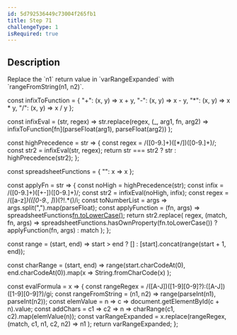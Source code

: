 ```yaml
---
id: 5d792536449c73004f265fb1
title: Step 71
challengeType: 1
isRequired: true
---
```


## Description
<section id='description'>
Replace the `n1` return value in `varRangeExpanded` with `rangeFromString(n1, n2)`.
</section>

const infixToFunction = {
  "+": (x, y) => x + y,
  "-": (x, y) => x - y,
  "*": (x, y) => x * y,
  "/": (x, y) => x / y
};

const infixEval = (str, regex) =>
  str.replace(regex, (_, arg1, fn, arg2) =>
    infixToFunction[fn](parseFloat(arg1), parseFloat(arg2))
  );

const highPrecedence = str => {
  const regex = /([0-9.]+)([*\/])([0-9.]+)/;
  const str2 = infixEval(str, regex);
  return str === str2 ? str : highPrecedence(str2);
};

const spreadsheetFunctions = {
  "": x => x
};

const applyFn = str => {
  const noHigh = highPrecedence(str);
  const infix = /([0-9.]+)([+-])([0-9.]+)/;
  const str2 = infixEval(noHigh, infix);
  const regex = /([a-z]*)\(([0-9., ]*)\)(?!.*\()/i;
  const toNumberList = args => args.split(",").map(parseFloat);
  const applyFunction = (fn, args) =>
    spreadsheetFunctions[fn.toLowerCase()](toNumberList(args));
  return str2.replace(
    regex,
    (match, fn, args) =>
      spreadsheetFunctions.hasOwnProperty(fn.toLowerCase()) ? applyFunction(fn, args) : match
  );
};

const range = (start, end) =>
  start > end ? [] : [start].concat(range(start + 1, end));

const charRange = (start, end) =>
  range(start.charCodeAt(0), end.charCodeAt(0)).map(x =>
    String.fromCharCode(x)
  );

const evalFormula = x => {
  const rangeRegex = /([A-J])([1-9][0-9]?):([A-J])([1-9][0-9]?)/gi;
  const rangeFromString = (n1, n2) => range(parseInt(n1), parseInt(n2));
  const elemValue = n => c => document.getElementById(c + n).value;
  const addChars = c1 => c2 => n => charRange(c1, c2).map(elemValue(n));
  const varRangeExpanded = x.replace(rangeRegex, (match, c1, n1, c2, n2) =>
    n1 
  );
  return varRangeExpanded;
};


